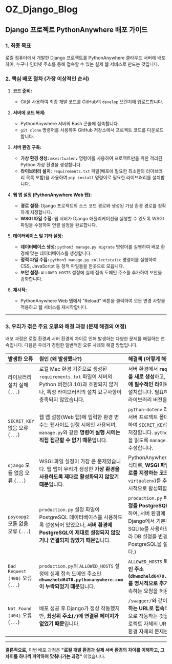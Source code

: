 # OZ_Django_Blog

## Django 프로젝트 PythonAnywhere 배포 가이드

### 1. 최종 목표

로컬 컴퓨터에서 개발한 Django 프로젝트를 PythonAnywhere 클라우드 서버에 배포하여, 누구나 인터넷 주소를 통해 접속할 수 있는 실제 웹 서비스로 만드는 것입니다.

### 2. 핵심 배포 절차 (가장 이상적인 순서)

1.  **코드 준비:**
    *   Git을 사용하여 최종 개발 코드를 GitHub의 `develop` 브랜치에 업로드합니다.

2.  **서버에 코드 복제:**
    *   PythonAnywhere 서버의 Bash 콘솔에 접속합니다.
    *   `git clone` 명령어를 사용하여 GitHub 저장소에서 프로젝트 코드를 다운로드합니다.

3.  **서버 환경 구축:**
    *   **가상 환경 생성:** `mkvirtualenv` 명령어를 사용하여 프로젝트만을 위한 격리된 Python 가상 환경을 생성합니다.
    *   **라이브러리 설치:** `requirements.txt` 파일(배포에 필요한 최소한의 라이브러리 목록 포함)을 사용하여 `pip install` 명령어로 필요한 라이브러리를 설치합니다.

4.  **웹 앱 설정 (PythonAnywhere Web 탭):**
    *   **경로 설정:** Django 프로젝트의 소스 코드 경로와 생성된 가상 환경 경로를 정확하게 지정합니다.
    *   **WSGI 파일 수정:** 웹 서버가 Django 애플리케이션을 실행할 수 있도록 WSGI 파일을 수정하여 연결 설정을 완료합니다.

5.  **데이터베이스 및 기타 설정:**
    *   **데이터베이스 생성:** `python3 manage.py migrate` 명령어를 실행하여 배포 환경에 맞는 데이터베이스를 생성합니다.
    *   **정적 파일 수집:** `python3 manage.py collectstatic` 명령어를 실행하여 CSS, JavaScript 등 정적 파일들을 한곳으로 모읍니다.
    *   **보안 설정:** `ALLOWED_HOSTS` 설정에 실제 접속 도메인 주소를 추가하여 보안을 강화합니다.

6.  **재시작:**
    *   PythonAnywhere Web 탭에서 "Reload" 버튼을 클릭하여 모든 변경 사항을 적용하고 웹 서비스를 재시작합니다.

---

### 3. 우리가 겪은 주요 오류와 해결 과정 (문제 해결의 여정)

배포 과정은 로컬 환경과 서버 환경의 차이로 인해 발생하는 다양한 문제를 해결하는 연속입니다. 다음은 우리가 경험한 일반적인 오류 사례와 해결 방법입니다.

| 발생한 오류                  | 원인 (왜 발생했나?)                                                                                                                            | 해결책 (어떻게 해결했나?)                                                                                                                                                                                                                                                                                                                                                                |
| :--------------------------- | :---------------------------------------------------------------------------------------------------------------------------------------------- | :----------------------------------------------------------------------------------------------------------------------------------------------------------------------------------------------------------------------------------------------------------------------------------------------------------------------------------------------------------------------------------------- |
| 라이브러리 설치 실패 (`...`) | 로컬 Mac 환경 기준으로 생성된 `requirements.txt` 파일이 서버의 Python 버전(3.10)과 호환되지 않거나, 특정 라이브러리의 설치 요구사항이 충족되지 않았습니다. | 서버 환경에서 **`requirements.txt` 파일을 새로 생성**하고, Django, DRF 등 **배포에 필수적인 라이브러리만 명시**하여 다시 설치합니다. 필요하다면 서버 환경에 맞는 라이브러리 버전을 직접 지정합니다.                                                                                                                                                                                                                                                                                                                                                       |
| `SECRET_KEY` 없음 오류 (`...`) | 웹 앱 설정(Web 탭)에 입력한 환경 변수는 웹사이트 실행 시에만 사용되며, `manage.py`와 같은 **명령어 실행 시에는 직접 접근할 수 없기 때문**입니다.           | `python-dotenv` 라이브러리를 설치하고, 서버 프로젝트 폴더에 **`.env` 파일을 생성**하여 `SECRET_KEY`를 포함한 환경 변수를 저장합니다. `python-dotenv`가 `.env` 파일을 읽도록 `manage.py`나 `wsgi.py` 파일을 수정합니다.                                                                                                                                                                                                                                                                                                                                        |
| `django` 모듈 없음 오류 (`...`) | WSGI 파일 설정이 가장 큰 문제였습니다. 웹 앱이 우리가 생성한 **가상 환경을 사용하도록 제대로 활성화되지 않았기 때문**입니다.                                | PythonAnywhere 공식 문서의 표준 방식대로, **WSGI 파일 상단에 가상 환경 경로를 지정하는 코드** (`# Set up to use virtualenv`)를 추가하여 가상 환경을 명시적으로 활성화합니다.                                                                                                                                                                                                                                                                                                                                                                                            |
| `psycopg2` 모듈 없음 오류 (`...`) | `production.py` 설정 파일이 PostgreSQL 데이터베이스를 사용하도록 설정되어 있었으나, **서버 환경에 PostgreSQL이 제대로 설정되지 않았거나 연결되지 않았기 때문**입니다. | `production.py` 파일의 **데이터베이스 설정을 PostgreSQL에서 SQLite로 변경**하여, 서버 환경에 별도의 DB 설정 없이 Django에서 기본적으로 제공하는 SQLite를 사용하도록 합니다. (필요에 따라 DB 설정을 변경하거나, 서버에 PostgreSQL을 설치하고 연결해야 합니다.)                                                                                                                                                                                                                                                                                                                          |
| `Bad Request (400)` 오류 (`...`) | `production.py`의 `ALLOWED_HOSTS` 설정에 실제 접속 도메인 주소인 **`dhwmzheld6470.pythonanywhere.com`이 누락되었기 때문**입니다.                   | `ALLOWED_HOSTS` 목록에 실제 사용할 **도메인 주소(`dhwmzheld6470.pythonanywhere.com`)를 명시적으로 추가**하여 이 도메인으로 접속하는 요청을 허용하도록 설정합니다.                                                                                                                                                                                                                                                                                                                                                                                                                            |
| `Not Found (404)` 오류 (`...`)  | 배포 성공 후 Django가 정상 작동했지만, **최상위 주소(`/`)에 연결된 페이지가 없었기 때문**입니다.                                                            | `/swagger/`와 같이 **실제로 페이지가 존재하는 URL로 접속**하여 프로젝트가 성공적으로 작동하는 것을 확인합니다. (이는 프로젝트 자체의 URL 설정 문제이며, 배포 환경 자체의 문제는 아닙니다.)                                                                                                                                                                                                                                                                                                                                                                                                      |

---

**결론적으로,** 이번 배포 과정은 **"로컬 개발 환경과 실제 서버 환경의 차이를 이해하고, 그 차이를 하나씩 파악하여 맞춰나가는 과정"** 이었습니다.
